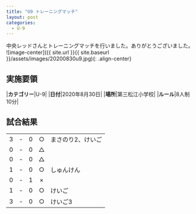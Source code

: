 ```yaml
---
title: "U9 トレーニングマッチ"
layout: post
categories:
  - U-9
---
```


中央レッドさんとトレーニングマッチを行いました。ありがとうございました。
![image-center]({{ site.url }}{{ site.baseurl }}/assets/images/20200830u9.jpg){: .align-center}


## 実施要領

|**カテゴリー**|U-9|
|**日付**|2020年8月30日|
|**場所**|第三松江小学校|
|**ルール**|8人制10分|


## 試合結果

|    |   |    |         |    |
|:--:|:-:|:--:|:--:|:--------|
|    3| - |   0|○|まさのり2、けいご|
|    0| - |   0|△||
|    0| - |   0|△||
|    1| - |   0|○|しゅんけん|
|    0| - |   1|×||
|    1| - |   0|○|けいご|
|    3| - |   0|○|けいご3|
